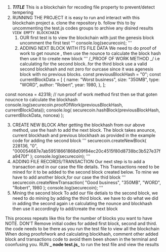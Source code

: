 1. **_TITLE_**
   This is a blockchain for recoding file property to prevent/detect tempering
2. RUNNING THE PROJECT
   it is easy to run and interact with this blockchain project
   a. clone the repository
   b. follow this to by uncommenting the test.js codes groups to archive any
   disired results
   `VIEW EMPTY BLOCKCHAIN`
   1. OUR first test is to view the blockchain with just the genesis block
      uncomment the first test
      '''
      console.log(securecoin);
      '''
   2. ADDING NEXT BLOCK WITH ITS FILE DATA
      We need to do proof of work to get nounce , then use the nounce to calculate the block hash
      then use it to create new block
      '''
      /_PROOF OF WORK METHOD _/ i.e calculating for the second block..for the third block use a valid second blockhash and not zero for ourcase since it was agenesis block with no previous blocks.
      const previousBlockHash = "0";
      const currentBlockData = [
      {
      name: "Worst business",
      size: "350MB",
      type: "WORD",
      author: "Robert",
      year: 1980,
      },
      ];

const noncea = 42318;
// run proof of work method first then se that goten noucnce to calculate the blockhash
console.log(securecoin.proofOfWork(previousBlockHash, currentBlockData));
console.log(
securecoin.hashBlock(previousBlockHash, currentBlockData, noncea)
);

3.  CREATE NEW BLOCK
    After getting the blockhash from our above method, use the hash to add the next block. The block takes anounce, current blockhash and previous blockhash as provided in the example code for adding the second block
    '''
    securecoin.createNewBlock(
    228136,
    "0",
    "000054687e7ab59518661868d09f84ec20c4515f80d8738bc3b527e37fa9470f"
    );
    console.log(securecoin);
    '''
4.  ADDING FILE RECORDS/TRANSACTION
    Our next step is to add a transaction and in our case the file details. This Transactions need to be mined for it to be added to the second block created below.
    To mine we have to add another block,for our case the thid block
    '''
    securecoin.createNewTransaction(
    "Good business",
    "350MB",
    "WORD",
    "Robert",
    1980
    );
    console.log(securecoin);
    '''
5.  Mining the second block
    To add our file detials to the second block, we need to do mining by adding the third block. we have to do what we did in adding the second again i.e calculating the nounce and blockhash then use it accordingly to add/create the next block

This process repeats like this for the number of blocks you want to have
NOTE. DON'T Remove initial codes for added first block, second and third. the code needs to be there as you run the test file to view all the blockchain
When doing proofofwork and calculating blockhash, comment other added block and transactions code to avoid them been shown in the terminal and coonfusing you.
RUN **_ node test.js_** to run the test file and view the results

